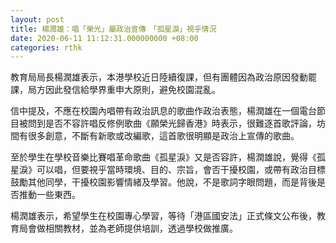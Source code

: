 ```yaml
---
layout: post
title: 楊潤雄：唱「榮光」屬政治宣傳　「孤星淚」視乎情況
date: 2020-06-11 11:12:31.000000000 +08:00
categories: rthk
---
```


教育局局長楊潤雄表示，本港學校近日陸續復課，但有團體因為政治原因發動罷課，局方因此發信給學界重申大原則，避免校園混亂。

信中提及，不應在校園內唱帶有政治訊息的歌曲作政治表態，楊潤雄在一個電台節目被問到是否不容許唱反修例歌曲《願榮光歸香港》時表示，很難逐首歌評論，坊間有很多創意，不斷有新歌或改編歌，這首歌很明顯是政治上宣傳的歌曲。

至於學生在學校音樂比賽唱革命歌曲《孤星淚》又是否容許，楊潤雄說，覺得《孤星淚》可以唱，但要視乎當時環境、目的、宗旨，會否干擾校園，或帶有政治目標鼓勵其他同學，干擾校園影響情緒及學習。他說，不是歌詞字眼問題，而是背後是否推動一些東西。

楊潤雄表示，希望學生在校園專心學習，等待「港區國安法」正式條文公布後，教育局會做相關教材，並為老師提供培訓，透過學校做推廣。
